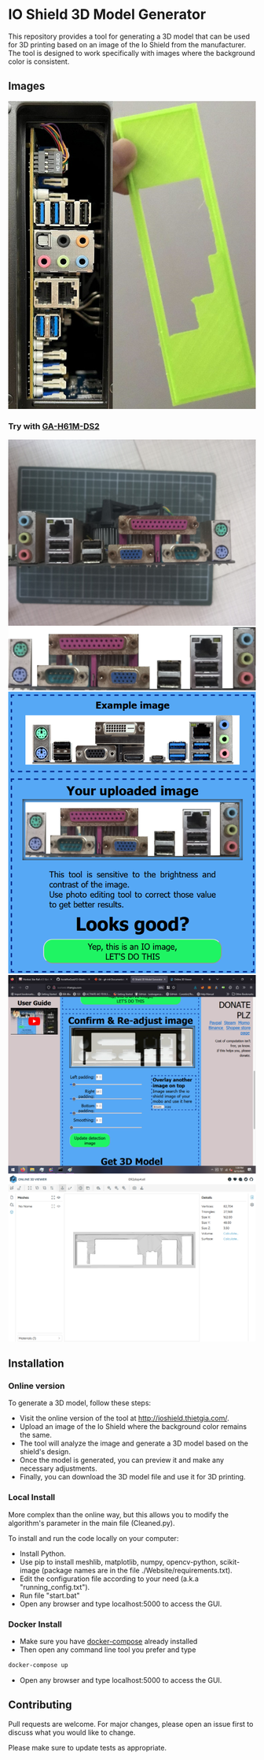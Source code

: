 # IO Shield 3D Model Generator

This repository provides a tool for generating a 3D model that can be used for 3D printing based on an image of the Io Shield from the manufacturer. The tool is designed to work specifically with images where the background color is consistent.

## Images
![](/img/Real_Life.jpg "Real life image")

### Try with [GA-H61M-DS2](https://www.gigabyte.com/vn/Motherboard/GA-H61M-DS2-rev-50#ov)
![](/img/original.jpg "Original motherboard")
![](/img/cutting.jpg "Cutted the IO")
![](/img/upload.png "Upload the image")
![](/img/adjust.png "Adjusting the image")
![](/img/result_raw.png "Result without any refinement")


## Installation

### Online version
To generate a 3D model, follow these steps:

- Visit the online version of the tool at http://ioshield.thietgia.com/.
- Upload an image of the Io Shield where the background color remains the same.
- The tool will analyze the image and generate a 3D model based on the shield's design.
- Once the model is generated, you can preview it and make any necessary adjustments.
- Finally, you can download the 3D model file and use it for 3D printing.

### Local Install

More complex than the online way, but this allows you to modify the algorithm's parameter in the main file (Cleaned.py).

To install and run the code locally on your computer:
- Install Python.
- Use pip to install meshlib, matplotlib, numpy, opencv-python, scikit-image (package names are in the file ./Website/requirements.txt).
- Edit the configuration file according to your need (a.k.a "running_config.txt").
- Run file "start.bat"
- Open any browser and type localhost:5000 to access the GUI.

### Docker Install

- Make sure you have [docker-compose](https://docs.docker.com/compose/) already installed
- Then open any command line tool you prefer and type

```bash
docker-compose up
```

- Open any browser and type localhost:5000 to access the GUI.

## Contributing

Pull requests are welcome. For major changes, please open an issue first
to discuss what you would like to change.

Please make sure to update tests as appropriate.


